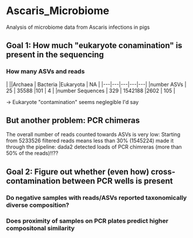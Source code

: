 # Ascaris_Microbiome
Analysis of microbiome data from Ascaris infections in pigs

## Goal 1: How much "eukaryote conamination" is present in the sequencing 

### How many ASVs and reads

|    ||Archaea   | Bacteria  |Eukaryota   |  NA |
|---|---|---|---|---|
|number ASVs   | 25  | 35588  |101   | 4  |
|number Sequences   | 329  | 1542188  |2602   | 105  |
                      
-> Eukaryote "contamination" seems neglegible I'd say

## But another problem:  PCR chimeras 

The overall number of reads counted towards ASVs is very low: Starting
from 5233526 filtered reads means less than 30% (1545224) made it
through the pipeline: dada2 detected loads of PCR chimreras (more than
50% of the reads)!!??

## Goal 2: Figure out whether (even how) cross-contamination between PCR wells is present 

### Do negative samples with reads/ASVs reported taxonomically diverse composition?

### Does proximity of samples on PCR plates predict higher compositonal similarity




